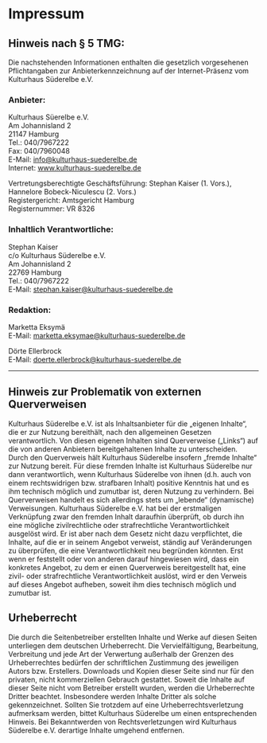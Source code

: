 # Impressum 

## Hinweis nach § 5 TMG:  

Die nachstehenden Informationen enthalten die gesetzlich vorgesehenen Pflichtangaben zur Anbieterkennzeichnung 
auf der Internet-Präsenz vom Kulturhaus Süderelbe e.V. 

### Anbieter:  
Kulturhaus Süerelbe e.V.  
Am Johannisland 2   
21147 Hamburg   
Tel.: 040/7967222  
Fax: 040/7960048  
E-Mail: info@kulturhaus-suederelbe.de  
Internet: www.kulturhaus-suederelbe.de

Vertretungsberechtigte Geschäftsführung: Stephan Kaiser (1. Vors.), Hannelore Bobeck-Niculescu (2. Vors.)  
Registergericht: Amtsgericht Hamburg  
Registernummer: VR 8326    

### Inhaltlich Verantwortliche:    
Stephan Kaiser  
c/o Kulturhaus Süderelbe e.V.  
Am Johannisland 2    
22769 Hamburg  
Tel.: 040/7967222  
E-Mail: stephan.kaiser@kulturhaus-suederelbe.de  

### Redaktion:
Marketta Eksymä  
E-Mail: marketta.eksymae@kulturhaus-suederelbe.de  

Dörte Ellerbrock  
E-Mail: doerte.ellerbrock@kulturhaus-suederelbe.de   

_______________________________________________________________________


## Hinweis zur Problematik von externen Querverweisen
Kulturhaus Süderelbe e.V. ist als Inhaltsanbieter für die „eigenen Inhalte“, die er zur Nutzung bereithält,
nach den allgemeinen Gesetzen verantwortlich. Von diesen eigenen Inhalten sind Querverweise („Links“) auf die von anderen
Anbietern bereitgehaltenen Inhalte zu unterscheiden. Durch den Querverweis hält Kulturhaus Süderelbe 
insofern „fremde Inhalte“ zur Nutzung bereit. Für diese fremden Inhalte ist Kulturhaus Süderelbe nur dann verantwortlich, 
wenn Kulturhaus Süderelbe von ihnen (d.h. auch von einem rechtswidrigen bzw. strafbaren Inhalt) positive Kenntnis hat 
und es ihm technisch möglich und zumutbar ist, deren Nutzung zu verhindern. Bei Querverweisen handelt es sich allerdings 
stets um „lebende“ (dynamische) Verweisungen. Kulturhaus Süderelbe e.V. hat bei der erstmaligen Verknüpfung zwar den 
fremden Inhalt daraufhin überprüft, ob durch ihn eine mögliche zivilrechtliche oder strafrechtliche Verantwortlichkeit 
ausgelöst wird. Er ist aber nach dem Gesetz nicht dazu verpflichtet, die Inhalte, auf die er in seinem Angebot verweist, 
ständig auf Veränderungen zu überprüfen, die eine Verantwortlichkeit neu begründen könnten. Erst wenn er feststellt oder von 
anderen darauf hingewiesen wird, dass ein konkretes Angebot, zu dem er einen Querverweis bereitgestellt hat, eine zivil- oder 
strafrechtliche Verantwortlichkeit auslöst, wird er den Verweis auf dieses Angebot aufheben, soweit ihm dies technisch möglich 
und zumutbar ist. 

## Urheberrecht
Die durch die Seitenbetreiber erstellten Inhalte und Werke auf diesen Seiten unterliegen dem deutschen Urheberrecht. 
Die Vervielfältigung, Bearbeitung, Verbreitung und jede Art der Verwertung außerhalb der Grenzen des Urheberrechtes bedürfen 
der schriftlichen Zustimmung des jeweiligen Autors bzw. Erstellers. Downloads und Kopien dieser Seite sind nur für den privaten, 
nicht kommerziellen Gebrauch gestattet. Soweit die Inhalte auf dieser Seite nicht vom Betreiber erstellt wurden, 
werden die Urheberrechte Dritter beachtet. Insbesondere werden Inhalte Dritter als solche gekennzeichnet. Sollten Sie trotzdem 
auf eine Urheberrechtsverletzung aufmerksam werden, bittet Kulturhaus Süderelbe um einen entsprechenden Hinweis. 
Bei Bekanntwerden von Rechtsverletzungen wird Kulturhaus Süderelbe e.V. derartige Inhalte umgehend entfernen.

